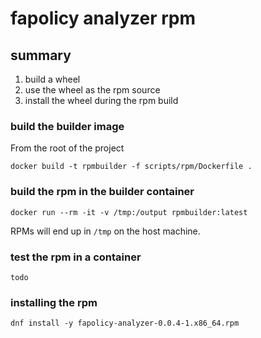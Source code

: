 fapolicy analyzer rpm
===

## summary

1. build a wheel
2. use the wheel as the rpm source
3. install the wheel during the rpm build

### build the builder image

From the root of the project

`docker build -t rpmbuilder -f scripts/rpm/Dockerfile .`

### build the rpm in the builder container

`docker run --rm -it -v /tmp:/output rpmbuilder:latest`

RPMs will end up in `/tmp` on the host machine.

### test the rpm in a container
`todo`

### installing the rpm

`dnf install -y fapolicy-analyzer-0.0.4-1.x86_64.rpm`

